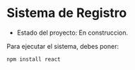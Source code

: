 <h1> Sistema de Registro </h1>

- Estado del proyecto: En construccion.

Para ejecutar el sistema, debes poner:

``` npm install react ```

